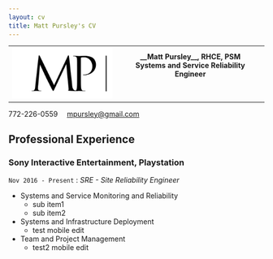 ```yaml
---
layout: cv
title: Matt Pursley's CV
---
```


<table style="width:100%">
  <tr>
    <th><img src="assets/matt pursley resume logo v2 cropped.png" width="200"></th>
    <th>__Matt Pursley__, RHCE, PSM<br>Systems and Service Reliability Engineer<br><br><br></th> 
  </tr>
</table>

  
<div id="webaddress">
<i class="fi-telephone"></i>
772-226-0559
<i class="fi-mail" style="margin-left:1em"></i>
<a href="mpursley@gmail.com">mpursley@gmail.com</a>
</div>

## Professional Experience

### __Sony Interactive Entertainment, Playstation__
```Nov 2016 - Present``` : _SRE - Site Reliability Engineer_

* Systems and Service Monitoring and Reliability
  * sub item1
  * sub item2
* Systems and Infrastructure Deployment
  * test mobile edit
* Team and Project Management
  * test2 mobile edit
